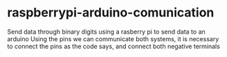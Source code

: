 # raspberrypi-arduino-comunication
Send data through binary digits using a rasberry pi to send data to an arduino
Using the pins we can communicate both systems, it is necessary to connect the pins as the code says, and connect both negative terminals
